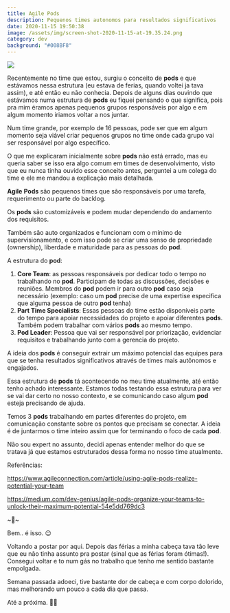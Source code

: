 ```yaml
---
title: Agile Pods
description: Pequenos times autonomos para resultados significativos
date: 2020-11-15 19:50:38
image: /assets/img/screen-shot-2020-11-15-at-19.35.24.png
category: dev
background: "#008BF8"
---
```

![](assets/img/screen-shot-2020-11-15-at-19.35.24.png)

Recentemente no time que estou, surgiu o conceito de **pods** e que estávamos nessa estrutura (eu estava de ferias, quando voltei ja tava assim), e até então eu não conhecia. Depois de alguns dias ouvindo que estávamos numa estrutura de **pods** eu fiquei pensando o que significa, pois pra mim éramos apenas pequenos grupos responsáveis por algo e em algum momento iriamos voltar a nos juntar.

Num time grande, por exemplo de 16 pessoas, pode ser que em algum momento seja viável criar pequenos grupos no time onde cada grupo vai ser responsável por algo específico.

O que me explicaram inicialmente sobre **pods** não está errado, mas eu queria saber se isso era algo comum em times de desenvolvimento, visto que eu nunca tinha ouvido esse conceito antes, perguntei a um colega do time e ele me mandou a explicação mais detalhada.

**Agile** **Pods** são pequenos times que são responsáveis por uma tarefa, requerimento ou parte do backlog.

Os **pods** são customizáveis e podem mudar dependendo do andamento dos requisitos.

Também são auto organizados e funcionam com o mínimo de supervisionamento, e com isso pode se criar uma senso de propriedade (ownership), liberdade e maturidade para as pessoas do **pod**.

A estrutura do **pod**:

1. **Core Team**: as pessoas responsáveis por dedicar todo o tempo no trabalhando no **pod**. Participam de todas as discussões, decisões e reuniões. Membros do **pod** podem ir para outro **pod** caso seja necessário (exemplo: caso um **pod** precise de uma expertise especifica que alguma pessoa de outro **pod** tenha)
2. **Part Time Specialists**: Essas pessoas do time estão disponíveis parte do tempo para apoiar necessidades do projeto e apoiar diferentes **pods**. Também podem trabalhar com vários **pods** ao mesmo tempo.
3. **Pod Leader**: Pessoa que vai ser responsável por priorização, evidenciar requisitos e trabalhando junto com a gerencia do projeto.

A ideia dos **pods** é conseguir extrair um máximo potencial das equipes para que se tenha resultados significativos através de times mais autônomos e engajados.

Essa estrutura de **pods** tá acontecendo no meu time atualmente, até então tenho achado interessante. Estamos todas testando essa estrutura para ver se vai dar certo no nosso contexto, e se comunicando caso algum **pod** esteja precisando de ajuda.

Temos 3 **pods** trabalhando em partes diferentes do projeto, em comunicação constante sobre os pontos que precisam se conectar. A ideia é de juntarmos o time inteiro assim que for terminando o foco de cada **pod**.

Não sou expert no assunto, decidi apenas entender melhor do que se tratava já que estamos estruturados dessa forma no nosso time atualmente.

Referências:

<a href="https://www.agileconnection.com/article/using-agile-pods-realize-potential-your-team" target="_blank">https://www.agileconnection.com/article/using-agile-pods-realize-potential-your-team</a>

<a href="https://medium.com/dev-genius/agile-pods-organize-your-teams-to-unlock-their-maximum-potential-54e5dd769dc3" target="_blank">https://medium.com/dev-genius/agile-pods-organize-your-teams-to-unlock-their-maximum-potential-54e5dd769dc3</a>


\~🌟\~

Bem.. é isso. 😉

Voltando a postar por aqui. Depois das férias a minha cabeça tava tão leve que eu não tinha assunto pra postar (sinal que as férias foram ótimas!). Consegui voltar e to num gás no trabalho que tenho me sentido bastante empolgada.

Semana passada adoeci, tive bastante dor de cabeça e com corpo dolorido, mas melhorando um pouco a cada dia que passa.

Até a próxima. 🤙🏽